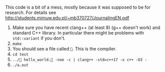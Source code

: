 This code is a bit of a mess, mostly because it was supposed to be for research. For details see http://students.mimuw.edu.pl/~mb370727/JournalingEN.pdf

1. Make sure you have recent clang++ (at least 8) (g++ doesn't work) and standard C++ library. In particular there might be problems with `std::variant` if you don't.
2. `make`
3. You should see a file called `🍆`. This is the compiler.
4. `cd test`
5. `../🍆 hello_world.🍆 -noe -c | clang++ -std=c++17 -x c++ -O3 -`
6. `./a.out`
